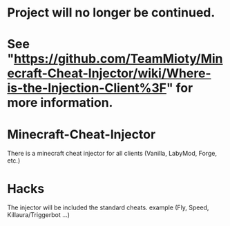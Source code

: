# Project will no longer be continued.
# See "https://github.com/TeamMioty/Minecraft-Cheat-Injector/wiki/Where-is-the-Injection-Client%3F" for more information.



# Minecraft-Cheat-Injector
There is a minecraft cheat injector for all clients (Vanilla, LabyMod, Forge, etc.)

# Hacks
The injector will be included the standard cheats. example (Fly, Speed, Killaura/Triggerbot ...)
